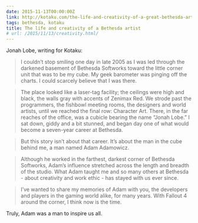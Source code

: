 ```yaml
---
date: 2015-11-13T00:00:00Z
link: http://kotaku.com/the-life-and-creativity-of-a-great-bethesda-artist-1740993491
tags: bethesda, kotaku
title: The life and creativity of a Bethesda artist
# url: /2015/11/13/creativity.html/
---
```


Jonah Lobe, writing for Kotaku:

> I couldn’t stop smiling one day in late 2005 as I was led through the darkened basement of Bethesda Softworks toward the little corner unit that was to be my cube. My geek barometer was pinging off the charts. I could scarcely believe that I was there.

> The place looked like a laser-tag facility; the ceilings were high and black, the walls gray with accents of Zenimax Red. We strode past the programmers, the fishbowl meeting rooms, the designers and world artists, until we reached the final row: Character Art. There, in the far reaches of the office, was a cubicle bearing the name “Jonah Lobe.” I sat down, giddy and a bit stunned, and began day one of what would become a seven-year career at Bethesda.

> But this story isn’t about that career. It’s about the man in the cube behind me, a man named Adam Adamowicz.

> Although he worked in the farthest, darkest corner of Bethesda Softworks, Adam’s influence stretched across the length and breadth of the studio. What Adam taught me and so many others at Bethesda - about creativity and work ethic - has stayed with us ever since.

> I’ve wanted to share my memories of Adam with you, the developers and players in the gaming world alike, for many years. With Fallout 4 around the corner, I think now is the time.

Truly, Adam was a man to inspire us all.